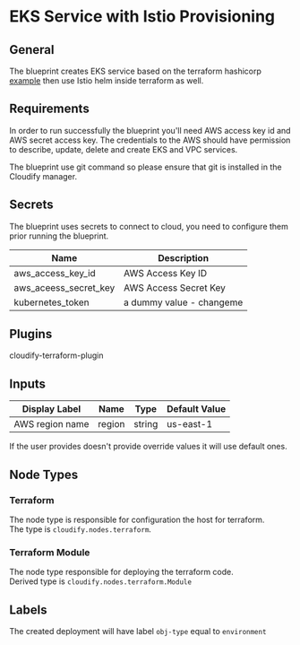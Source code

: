 # EKS Service with Istio Provisioning

## General

The blueprint creates EKS service based on the terraform hashicorp [example](https://github.com/hashicorp/learn-terraform-provision-eks-cluster) then use Istio helm inside terraform as well.

## Requirements

In order to run successfully the blueprint you'll need AWS access key id and AWS secret access key. The credentials to the AWS should have permission to describe, update, delete and create EKS and VPC services.

The blueprint use git command so please ensure that git is installed in the Cloudify manager.

## Secrets

The blueprint uses secrets to connect to cloud, you need to configure them prior running the blueprint.


| Name                  | Description                                                                        |
| --------------------- | ---------------------------------------------------------------------------------- |
| aws_access_key_id     | AWS Access Key ID                                                                  |
| aws_aceess_secret_key | AWS Access Secret Key                                                              |
| kubernetes_token      | a dummy value - changeme                                                           |

## Plugins

cloudify-terraform-plugin

## Inputs

| Display Label                            | Name                | Type   | Default Value |
| ---------------------------------------- | ------------------- | ------ | ------------- |
| AWS region name                          | region              | string | us-east-1     |

If the user provides doesn't provide override values it will use default ones.


## Node Types

### Terraform
The node type is responsible for configuration the host for terraform.\
The type is `cloudify.nodes.terraform`.

### Terraform Module
The node type responsible for deploying the terraform code.\
Derived type is `cloudify.nodes.terraform.Module`

## Labels

The created deployment will have label `obj-type` equal to `environment`
